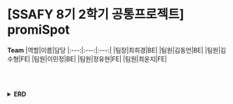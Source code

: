 # [SSAFY 8기 2학기 공통프로젝트] promiSpot

**Team**
|역할|이름|담당
|:---:|:---:|:---:|
|팀장|최희경|BE|
|팀원|김동언|BE|
|팀원|김수형|FE|
|팀원|이민정|BE|
|팀원|정유현|FE|
|팀원|최윤지|FE|

<br/><br/>

<details>
<summary><b>ERD</b></summary>
<div markdown="1">

### 작성한 ERD (수정 중)

<img src="img/promiSpot_ERD.png"/>


</div>
</details>





